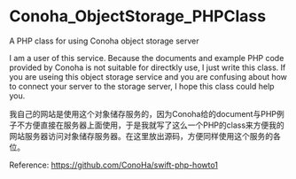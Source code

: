 # Conoha_ObjectStorage_PHPClass
A PHP class for using Conoha object storage server

I am a user of this service. Because the documents and example PHP code provided by Conoha is not suitable for directkly use, I just write this class. If you are useing this object storage service and you are confusing about how to connect your server to the storage server, I hope this class could help you.

我自己的网站是使用这个对象储存服务的，因为Conoha给的document与PHP例子不方便直接在服务器上面使用，于是我就写了这么一个PHP的class来方便我的网站服务器访问对象储存服务器。在这里放出源码，方便同样使用这个服务的各位。

Reference: https://github.com/ConoHa/swift-php-howto1
